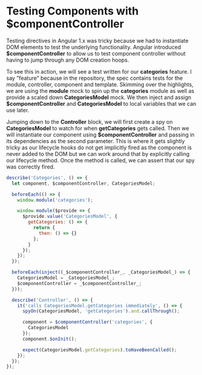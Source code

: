 # Testing Components with $componentController

Testing directives in Angular 1.x was tricky because we had to instantiate DOM elements to test the underlying functionality. Angular introduced **$componentController** to allow us to test component controller without having to jump through any DOM creation hoops.

To see this in action, we will see a test written for our **categories** feature. I say "feature" because in the repository, the spec contains tests for the module, controller, component and template. Skimming over the highlights, we are using the **module** mock to spin up the **categories** module as well as provide a scaled down **CategoriesModel** mock. We then inject and assign **$componentController** and **CategoriesModel** to local variables that we can use later.

Jumping down to the **Controller** block, we will first create a spy on **CategoriesModel** to watch for when **getCategories** gets called. Then we will instantiate our component using **$componentController** and passing in its dependencies as the second parameter. This is where it gets slightly tricky as our lifecycle hooks do not get implicitly fired as the component is never added to the DOM but we can work around that by explicitly calling our lifecycle method. Once the method is called, we can assert that our spy was correctly fired.

```javascript
describe('Categories', () => {
  let component, $componentController, CategoriesModel;

  beforeEach(() => {
    window.module('categories');

    window.module($provide => {
      $provide.value('CategoriesModel', {
        getCategories: () => {
          return {
            then: () => {}
          };
        }
      });
    });
  });

  beforeEach(inject((_$componentController_, _CategoriesModel_) => {
    CategoriesModel = _CategoriesModel_;
    $componentController = _$componentController_;
  }));

  describe('Controller', () => {
    it('calls CategoriesModel.getCategories immediately', () => {
      spyOn(CategoriesModel, 'getCategories').and.callThrough();

      component = $componentController('categories', {
        CategoriesModel
      });
      component.$onInit();

      expect(CategoriesModel.getCategories).toHaveBeenCalled();
    });
  });
});
```